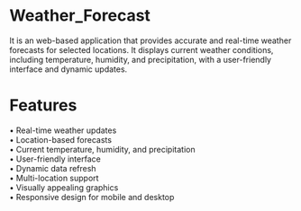 # Weather_Forecast
It is an web-based application that provides accurate and real-time weather forecasts for selected locations. It displays current weather conditions, including temperature, humidity, and precipitation, with a user-friendly interface and dynamic updates.

# Features
• Real-time weather updates                                                                                                                                                                                            
• Location-based forecasts                                                                                                                                                                                             
• Current temperature, humidity, and precipitation                                                                                                                                                                    
• User-friendly interface                                                                                                                                                                                             
• Dynamic data refresh                                                                                                                                                                                                 
• Multi-location support                                                                                                                                                                                               
• Visually appealing graphics                                                                                                                                                                                          
• Responsive design for mobile and desktop                                                                                                                                                                              
